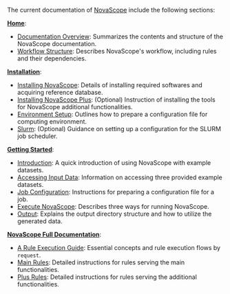 The current documentation of [NovaScope](../index.md) include the following sections:


[**Home**](../index.md):

* [Documentation Overview](./documentation_overview.md): Summarizes the contents and structure of the NovaScope documentation.
* [Workflow Structure](./workflow_structure.md): Describes NovaScope's workflow, including rules and their dependencies.

[**Installation**](../installation/requirement.md):

* [Installing NovaScope](../installation/requirement.md): Details of installing required softwares and acquiring reference database.
* [Installing NovaScope Plus](../installation/requirement_for_plus.md): (Optional) Instruction of installing the tools for NovaScope additional functionalities.
* [Environment Setup](../installation/env_setup.md): Outlines how to prepare a configuration file for computing environment.
* [Slurm](../installation/slurm.md): (Optional) Guidance on setting up a configuration for the SLURM job scheduler.

[**Getting Started**](../basic_usage/intro.md):

* [Introduction](../basic_usage/intro.md): A quick introduction of using NovaScope with example datasets.
* [Accessing Input Data](../basic_usage/access_data.md): Information on accessing three provided example datasets.
* [Job Configuration](../basic_usage/job_config.md): Instructions for preparing a configuration file for a job.
* [Execute NovaScope](../basic_usage/execute.md): Describes three ways for running NovaScope.
* [Output](../basic_usage/output.md): Explains the output directory structure and how to utilize the generated data.

[**NovaScope Full Documentation**](../fulldoc/intro.md):

* [A Rule Execution Guide](../fulldoc/execution_guide/core_concepts.md): Essential concepts and rule execution flows by `request`.
* [Main Rules](../fulldoc/rules/fastq2sbcd.md): Detailed instructions for rules serving the main functionalities.
* [Plus Rules](../fulldoc/rules/historef.md): Detailed instructions for rules serving the additional functionalities.